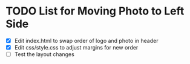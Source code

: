 # TODO List for Moving Photo to Left Side

- [x] Edit index.html to swap order of logo and photo in header
- [x] Edit css/style.css to adjust margins for new order
- [ ] Test the layout changes
